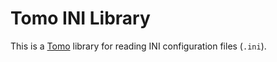 # Tomo INI Library

This is a [Tomo](https://tomo.bruce-hill.com) library for reading INI
configuration files (`.ini`).
